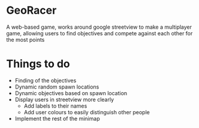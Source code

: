 # GeoRacer

A web-based game, works around google streetview to make a multiplayer game, allowing users to find objectives and compete against each other for the most points

# Things to do

- Finding of the objectives
- Dynamic random spawn locations
- Dynamic objectives based on spawn location
- Display users in streetview more clearly
  - Add labels to their names
  - Add user colours to easily distinguish other people
- Implement the rest of the minimap